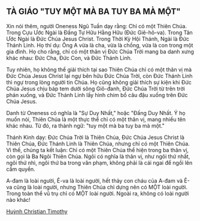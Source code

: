 ## TÀ GIÁO "TUY MỘT MÀ BA TUY BA MÀ MỘT"

Xin nói thêm, người Oneness Ngũ Tuần dạy rằng: Chỉ có một Thiên Chúa. Trong Cựu Ước Ngài là Đấng Tự Hữu Hằng Hữu (Đức Giê-hô-va). Trong Tân Ước Ngài là Đức Chúa Jesus Christ. Trong Thời Kỳ Hội Thánh, Ngài là Đức Thánh Linh. Họ thí dụ: Ông A vừa là cha, vừa là chồng, vừa là con trong một gia đình. Họ cho rằng, chỉ có một thân vị Đức Chúa Trời mang ba danh xưng khác nhau: Đức Cha, Đức Con, và Đức Thánh Linh.

Tuy nhiên, họ không thể giải thích tại sao Thiên Chúa chỉ có một thân vị mà Đức Chúa Jesus Christ lại ngự bên hữu Đức Chúa Trời, còn Đức Thánh Linh thì ngự trong lòng người tin Chúa. Họ cũng không giải thích sự kiện khi Đức Chúa Jesus chịu báp tem dưới sông Giô-đanh, Đức Chúa Trời từ trên trời phán xuống, và Đức Thánh Linh lấy hình chim bồ câu đậu xuống trên Đức Chúa Jesus.

Danh từ Oneness có nghĩa là "Sự Duy Nhất," hoặc "Đấng Duy Nhất. Ý họ muốn nói, Thiên Chúa là một thực thể chỉ có một thân vị, mang nhiều tên khác nhau. Từ đó, ra thành ngữ: "tuy một mà ba tuy ba mà một."

Thánh Kinh dạy: Đức Chúa Trời là Thiên Chúa, Đức Chúa Jesus Christ là Thiên Chúa, Đức Thánh Linh là Thiên Chúa, nhưng chỉ có một Thiên Chúa. Vì thế, chúng ta kết luận: Chỉ có một Thiên Chúa thể hiện trong ba thân vị, còn gọi là Ba Ngôi Thiên Chúa. Ngôi có nghĩa là thân vị, như ngôi thứ nhất, ngôi thứ nhì, ngôi thứ ba trong văn phạm, không phải là cái ngai để ngồi lên cầm quyền.

A-đam là loài người, Ê-va là loài người, hết thảy con cháu của A-đam và Ê-va cũng là loài người, nhưng Thiên Chúa chỉ dựng nên có MỘT loài người. Trong toàn thể vũ trụ chỉ có MỘT loài người. Ngoài ra, không có loài người nào khác!

[Huỳnh Christian Timothy](http://fb.com/415765825257646)
